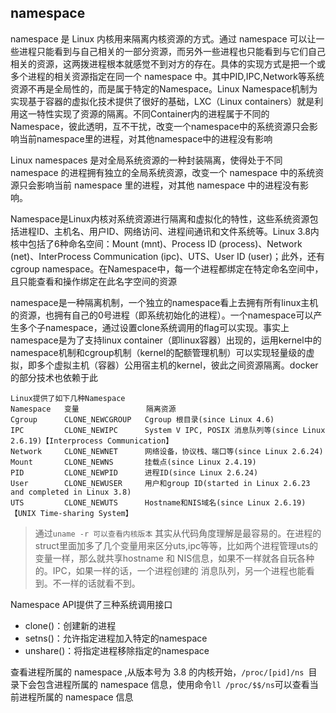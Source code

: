 ## namespace

namespace 是 Linux 内核用来隔离内核资源的方式。通过 namespace 可以让一些进程只能看到与自己相关的一部分资源，而另外一些进程也只能看到与它们自己相关的资源，这两拨进程根本就感觉不到对方的存在。具体的实现方式是把一个或多个进程的相关资源指定在同一个 namespace 中。其中PID,IPC,Network等系统资源不再是全局性的，而是属于特定的Namespace。Linux Namespace机制为实现基于容器的虚拟化技术提供了很好的基础，LXC（Linux containers）就是利用这一特性实现了资源的隔离。不同Container内的进程属于不同的Namespace，彼此透明，互不干扰，改变一个namespace中的系统资源只会影响当前namespace里的进程，对其他namespace中的进程没有影响

Linux namespaces 是对全局系统资源的一种封装隔离，使得处于不同 namespace 的进程拥有独立的全局系统资源，改变一个 namespace 中的系统资源只会影响当前 namespace 里的进程，对其他 namespace 中的进程没有影响。

Namespace是Linux内核对系统资源进行隔离和虚拟化的特性，这些系统资源包括进程ID、主机名、用户ID、网络访问、进程间通讯和文件系统等。Linux 3.8内核中包括了6种命名空间：Mount (mnt)、Process ID (process)、Network (net)、InterProcess Communication (ipc)、UTS、User ID (user)；此外，还有cgroup namespace。在Namespace中，每一个进程都绑定在特定命名空间中，且只能查看和操作绑定在此名字空间的资源

namespace是一种隔离机制，一个独立的namespace看上去拥有所有linux主机的资源，也拥有自己的0号进程（即系统初始化的进程）。一个namespace可以产生多个子namespace，通过设置clone系统调用的flag可以实现。事实上namespace是为了支持linux container（即linux容器）出现的，运用kernel中的namespace机制和cgroup机制（kernel的配额管理机制）可以实现轻量级的虚拟，即多个虚拟主机（容器）公用宿主机的kernel，彼此之间资源隔离。docker的部分技术也依赖于此


```
Linux提供了如下几种Namespace
Namespace   变量               隔离资源
Cgroup      CLONE_NEWCGROUP   Cgroup 根目录(since Linux 4.6)
IPC         CLONE_NEWIPC      System V IPC, POSIX 消息队列等(since Linux 2.6.19)【Interprocess Communication】
Network     CLONE_NEWNET      网络设备，协议栈、端口等(since Linux 2.6.24)
Mount       CLONE_NEWNS       挂载点(since Linux 2.4.19)
PID         CLONE_NEWPID      进程ID(since Linux 2.6.24)
User        CLONE_NEWUSER     用户和group ID(started in Linux 2.6.23 and completed in Linux 3.8)
UTS         CLONE_NEWUTS      Hostname和NIS域名(since Linux 2.6.19)【UNIX Time-sharing System】
```
> 通过`uname -r 可以查看内核版本`
其实从代码角度理解是最容易的。在进程的struct里面加多了几个变量用来区分uts,ipc等等，比如两个进程管理uts的变量一样，那么就共享hostname 和 NIS信息，如果不一样就各自玩各种的。IPC，如果一样的话，一个进程创建的 消息队列，另一个进程也能看到。不一样的话就看不到。


Namespace API提供了三种系统调用接口
+ clone()：创建新的进程
+ setns()：允许指定进程加入特定的namespace
+ unshare()：将指定进程移除指定的namespace


查看进程所属的 namespace ,从版本号为 3.8 的内核开始，`/proc/[pid]/ns `目录下会包含进程所属的 namespace 信息，使用命令`ll /proc/$$/ns`可以查看当前进程所属的 namespace 信息
